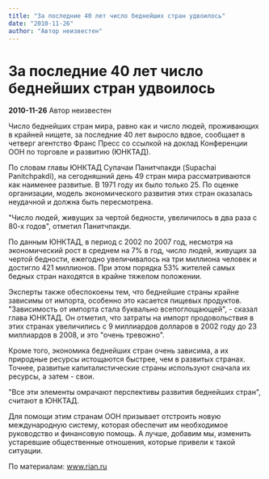 ```yaml
---
title: "За последние 40 лет число беднейших стран удвоилось"
date: "2010-11-26"
author: "Автор неизвестен"
---
```


# За последние 40 лет число беднейших стран удвоилось

**2010-11-26** Автор неизвестен

Число беднейших стран мира, равно как и число людей, проживающих в крайней нищете, за последние 40 лет выросло вдвое, сообщает в четверг агентство Франс Пресс со ссылкой на доклад Конференции ООН по торговле и развитию (ЮНКТАД).

По словам главы ЮНКТАД Супачаи Панитчпакди (Supachai Panitchpakdi), на сегодняшний день 49 стран мира рассматриваются как наименее развитые. В 1971 году их было только 25. По оценке организации, модель экономического развития этих стран оказалась неудачной и должна быть пересмотрена.

"Число людей, живущих за чертой бедности, увеличилось в два раза с 80-х годов", отметил Панитчпакди.

По данным ЮНКТАД, в период с 2002 по 2007 год, несмотря на экономический рост в среднем на 7% в год, число людей, живущих за чертой бедности, ежегодно увеличивалось на три миллиона человек и достигло 421 миллионов. При этом порядка 53% жителей самых бедных стран находятся в крайне тяжелом положении.

Эксперты также обеспокоены тем, что беднейшие страны крайне зависимы от импорта, особенно это касается пищевых продуктов. "Зависимость от импорта стала буквально всепоглощающей", - сказал глава ЮНКТАД. Он отметил, что затраты на импорт продовольствия в этих странах увеличились с 9 миллиардов долларов в 2002 году до 23 миллиардов в 2008, и это "очень тревожно".

Кроме того, экономика беднейших стран очень зависима, а их природные ресурсы истощаются быстрее, чем в развитых странах. Точнее, развитые капиталистические страны используют сначала их ресурсы, а затем - свои.

"Все эти элементы омрачают перспективы развития беднейших стран", считают в ЮНКТАД.

Для помощи этим странам ООН призывает отстроить новую международную систему, которая обеспечит им необходимое руководство и финансовую помощь. А лучше, добавим мы, изменить устаревшие общественные отношения, которые привели к такой ситуации.

По материалам: www.rian.ru